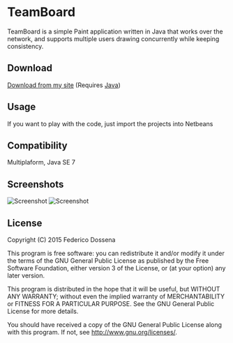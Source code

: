 # TeamBoard

TeamBoard is a simple Paint application written in Java that works over the network, and supports multiple users drawing concurrently while keeping consistency.

## Download
[Download from my site](http://downloads.fdossena.com/geth.php?r=teamboard-bin) (Requires [Java](http://java.com))

## Usage
If you want to play with the code, just import the projects into Netbeans

## Compatibility
Multiplaform, Java SE 7

## Screenshots
![Screenshot](http://fdossena.com/teamboard/server1.png)
![Screenshot](http://fdossena.com/teamboard/client1.png)

## License
Copyright (C) 2015 Federico Dossena

This program is free software: you can redistribute it and/or modify
it under the terms of the GNU General Public License as published by
the Free Software Foundation, either version 3 of the License, or
(at your option) any later version.

This program is distributed in the hope that it will be useful,
but WITHOUT ANY WARRANTY; without even the implied warranty of
MERCHANTABILITY or FITNESS FOR A PARTICULAR PURPOSE.  See the
GNU General Public License for more details.

You should have received a copy of the GNU General Public License
along with this program.  If not, see <http://www.gnu.org/licenses/>.
